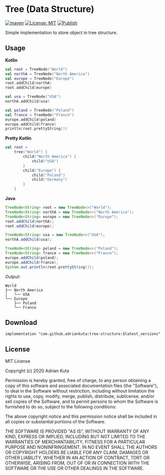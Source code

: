 # Tree (Data Structure)
[![maven](https://img.shields.io/maven-central/v/com.github.adriankuta/tree-structure?style=plastic)](https://mvnrepository.com/artifact/com.github.adriankuta/tree-structure)
[![License: MIT](https://img.shields.io/github/license/AdrianKuta/Tree-Data-Structure?style=plastic)](https://github.com/AdrianKuta/Tree-Data-Structure/blob/master/LICENSE)
[![Publish](https://github.com/AdrianKuta/Tree-Data-Structure/actions/workflows/publishRelease.yml/badge.svg)](https://github.com/AdrianKuta/Tree-Data-Structure/actions/workflows/publish.yml)

Simple implementation to store object in tree structure.

## Usage

**Kotlin**
```kotlin
val root = TreeNode("World")
val northA = TreeNode("North America")
val europe = TreeNode("Europe")
root.addChild(northA)
root.addChild(europe)

val usa = TreeNode("USA")
northA.addChild(usa)

val poland = TreeNode("Poland")
val france = TreeNode("France")
europe.addChild(poland)
europe.addChild(france)
println(root.prettyString())
```

**Pretty Kotlin**

```kotlin
val root =
    tree("World") {
        child("North America") {
            child("USA")
        }
        child("Europe") {
            child("Poland")
            child("Germany")
        }
    }
```

**Java**
```java
TreeNode<String> root = new TreeNode<>("World");
TreeNode<String> northA = new TreeNode<>("North America");
TreeNode<String> europe = new TreeNode<>("Europe");
root.addChild(northA);
root.addChild(europe);

TreeNode<String> usa = new TreeNode<>("USA");
northA.addChild(usa);

TreeNode<String> poland = new TreeNode<>("Poland");
TreeNode<String> france = new TreeNode<>("France");
europe.addChild(poland);
europe.addChild(france);
System.out.println(root.prettyString());
```

*Output:*

```
World
├── North America
│   └── USA
└── Europe
    ├── Poland
    └── France
```


## Download

    implementation "com.github.adriankuta:tree-structure:$latest_versions"
    
## License

MIT License

Copyright (c) 2020 Adrian Kuta

Permission is hereby granted, free of charge, to any person obtaining a copy
of this software and associated documentation files (the "Software"), to deal
in the Software without restriction, including without limitation the rights
to use, copy, modify, merge, publish, distribute, sublicense, and/or sell
copies of the Software, and to permit persons to whom the Software is
furnished to do so, subject to the following conditions:

The above copyright notice and this permission notice shall be included in all
copies or substantial portions of the Software.

THE SOFTWARE IS PROVIDED "AS IS", WITHOUT WARRANTY OF ANY KIND, EXPRESS OR
IMPLIED, INCLUDING BUT NOT LIMITED TO THE WARRANTIES OF MERCHANTABILITY,
FITNESS FOR A PARTICULAR PURPOSE AND NONINFRINGEMENT. IN NO EVENT SHALL THE
AUTHORS OR COPYRIGHT HOLDERS BE LIABLE FOR ANY CLAIM, DAMAGES OR OTHER
LIABILITY, WHETHER IN AN ACTION OF CONTRACT, TORT OR OTHERWISE, ARISING FROM,
OUT OF OR IN CONNECTION WITH THE SOFTWARE OR THE USE OR OTHER DEALINGS IN THE
SOFTWARE.
